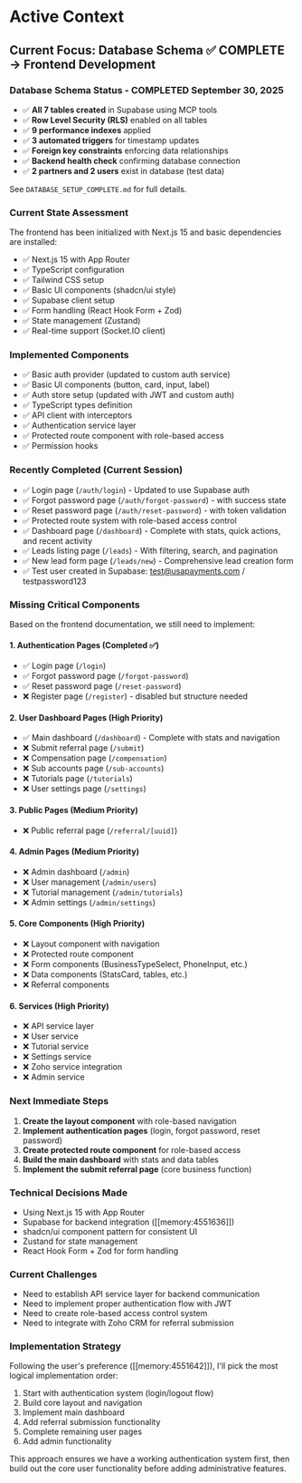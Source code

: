 # Active Context

## Current Focus: Database Schema ✅ COMPLETE → Frontend Development

### Database Schema Status - COMPLETED September 30, 2025
- ✅ **All 7 tables created** in Supabase using MCP tools
- ✅ **Row Level Security (RLS)** enabled on all tables
- ✅ **9 performance indexes** applied
- ✅ **3 automated triggers** for timestamp updates
- ✅ **Foreign key constraints** enforcing data relationships
- ✅ **Backend health check** confirming database connection
- ✅ **2 partners and 2 users** exist in database (test data)

See `DATABASE_SETUP_COMPLETE.md` for full details.

### Current State Assessment
The frontend has been initialized with Next.js 15 and basic dependencies are installed:
- ✅ Next.js 15 with App Router
- ✅ TypeScript configuration
- ✅ Tailwind CSS setup
- ✅ Basic UI components (shadcn/ui style)
- ✅ Supabase client setup
- ✅ Form handling (React Hook Form + Zod)
- ✅ State management (Zustand)
- ✅ Real-time support (Socket.IO client)

### Implemented Components
- ✅ Basic auth provider (updated to custom auth service)
- ✅ Basic UI components (button, card, input, label)
- ✅ Auth store setup (updated with JWT and custom auth)
- ✅ TypeScript types definition
- ✅ API client with interceptors
- ✅ Authentication service layer
- ✅ Protected route component with role-based access
- ✅ Permission hooks

### Recently Completed (Current Session)
- ✅ Login page (`/auth/login`) - Updated to use Supabase auth
- ✅ Forgot password page (`/auth/forgot-password`) - with success state
- ✅ Reset password page (`/auth/reset-password`) - with token validation
- ✅ Protected route system with role-based access control
- ✅ Dashboard page (`/dashboard`) - Complete with stats, quick actions, and recent activity
- ✅ Leads listing page (`/leads`) - With filtering, search, and pagination
- ✅ New lead form page (`/leads/new`) - Comprehensive lead creation form
- ✅ Test user created in Supabase: test@usapayments.com / testpassword123

### Missing Critical Components
Based on the frontend documentation, we still need to implement:

#### 1. Authentication Pages (Completed ✅)
- ✅ Login page (`/login`)
- ✅ Forgot password page (`/forgot-password`)
- ✅ Reset password page (`/reset-password`)
- ❌ Register page (`/register`) - disabled but structure needed

#### 2. User Dashboard Pages (High Priority)
- ✅ Main dashboard (`/dashboard`) - Complete with stats and navigation
- ❌ Submit referral page (`/submit`)
- ❌ Compensation page (`/compensation`)
- ❌ Sub accounts page (`/sub-accounts`)
- ❌ Tutorials page (`/tutorials`)
- ❌ User settings page (`/settings`)

#### 3. Public Pages (Medium Priority)
- ❌ Public referral page (`/referral/[uuid]`)

#### 4. Admin Pages (Medium Priority)
- ❌ Admin dashboard (`/admin`)
- ❌ User management (`/admin/users`)
- ❌ Tutorial management (`/admin/tutorials`)
- ❌ Admin settings (`/admin/settings`)

#### 5. Core Components (High Priority)
- ❌ Layout component with navigation
- ❌ Protected route component
- ❌ Form components (BusinessTypeSelect, PhoneInput, etc.)
- ❌ Data components (StatsCard, tables, etc.)
- ❌ Referral components

#### 6. Services (High Priority)
- ❌ API service layer
- ❌ User service
- ❌ Tutorial service
- ❌ Settings service
- ❌ Zoho service integration
- ❌ Admin service

### Next Immediate Steps
1. **Create the layout component** with role-based navigation
2. **Implement authentication pages** (login, forgot password, reset password)
3. **Create protected route component** for role-based access
4. **Build the main dashboard** with stats and data tables
5. **Implement the submit referral page** (core business function)

### Technical Decisions Made
- Using Next.js 15 with App Router
- Supabase for backend integration ([[memory:4551636]])
- shadcn/ui component pattern for consistent UI
- Zustand for state management
- React Hook Form + Zod for form handling

### Current Challenges
- Need to establish API service layer for backend communication
- Need to implement proper authentication flow with JWT
- Need to create role-based access control system
- Need to integrate with Zoho CRM for referral submission

### Implementation Strategy
Following the user's preference ([[memory:4551642]]), I'll pick the most logical implementation order:
1. Start with authentication system (login/logout flow)
2. Build core layout and navigation
3. Implement main dashboard
4. Add referral submission functionality
5. Complete remaining user pages
6. Add admin functionality

This approach ensures we have a working authentication system first, then build out the core user functionality before adding administrative features. 